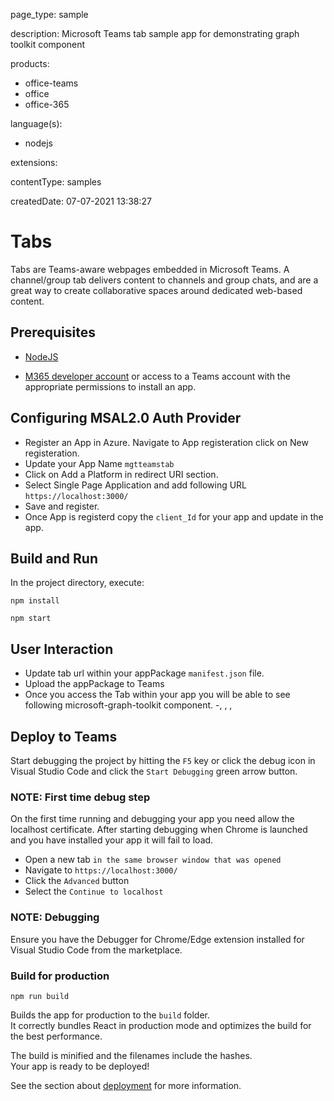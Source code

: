 
page_type: sample

description: Microsoft Teams tab sample app for demonstrating graph toolkit component

products:
- office-teams
- office
- office-365

language(s):
- nodejs

extensions:

contentType: samples

createdDate: 07-07-2021 13:38:27

# Tabs

Tabs are Teams-aware webpages embedded in Microsoft Teams. A channel/group tab delivers content to channels and group chats, and are a great way to create collaborative spaces around dedicated web-based content.

## Prerequisites
-  [NodeJS](https://nodejs.org/en/)

-  [M365 developer account](https://docs.microsoft.com/en-us/microsoftteams/platform/concepts/build-and-test/prepare-your-o365-tenant) or access to a Teams account with the appropriate permissions to install an app.

## Configuring MSAL2.0 Auth Provider
- Register an App in Azure. Navigate to App registeration click on New registeration.
- Update your App Name `mgtteamstab`
- Click on Add a Platform in redirect URI section.
- Select Single Page Application and add following URL `https://localhost:3000/`
- Save and register.
- Once App is registerd copy the `client_Id` for your app and update in the app.

## Build and Run

In the project directory, execute:

`npm install`

`npm start`

## User Interaction
- Update tab url within your appPackage `manifest.json` file.
- Upload the appPackage to Teams
- Once you access the Tab within your app you will be able to see following microsoft-graph-toolkit component. 
-<mgt-login>, <mgt-agenda>, <mgt-people-picker>, <mgt-tasks>

## Deploy to Teams
Start debugging the project by hitting the `F5` key or click the debug icon in Visual Studio Code and click the `Start Debugging` green arrow button.

### NOTE: First time debug step
On the first time running and debugging your app you need allow the localhost certificate.  After starting debugging when Chrome is launched and you have installed your app it will fail to load.

- Open a new tab `in the same browser window that was opened`
- Navigate to `https://localhost:3000/`
- Click the `Advanced` button
- Select the `Continue to localhost`

### NOTE: Debugging
Ensure you have the Debugger for Chrome/Edge extension installed for Visual Studio Code from the marketplace.

### Build for production
`npm run build`

Builds the app for production to the `build` folder.\
It correctly bundles React in production mode and optimizes the build for the best performance.

The build is minified and the filenames include the hashes.\
Your app is ready to be deployed!

See the section about [deployment](https://facebook.github.io/create-react-app/docs/deployment) for more information.

